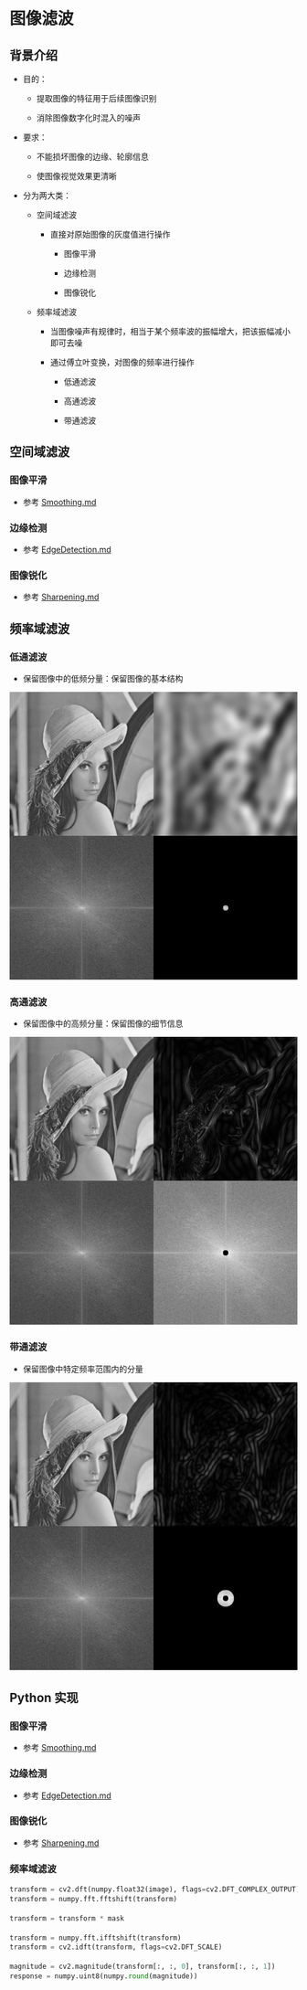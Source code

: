 # 图像滤波

## 背景介绍

- 目的：

  - 提取图像的特征用于后续图像识别

  - 消除图像数字化时混入的噪声

- 要求：

  - 不能损坏图像的边缘、轮廓信息

  - 使图像视觉效果更清晰

- 分为两大类：

  - 空间域滤波

    - 直接对原始图像的灰度值进行操作

      - 图像平滑

      - 边缘检测

      - 图像锐化

  - 频率域滤波

    - 当图像噪声有规律时，相当于某个频率波的振幅增大，把该振幅减小即可去噪

    - 通过傅立叶变换，对图像的频率进行操作

      - 低通滤波

      - 高通滤波

      - 带通滤波

## 空间域滤波

### 图像平滑

- 参考 [$\mathrm{Smoothing.md}$](Smoothing.md)

### 边缘检测

- 参考 [$\mathrm{EdgeDetection.md}$](EdgeDetection.md)

### 图像锐化

- 参考 [$\mathrm{Sharpening.md}$](Sharpening.md)

## 频率域滤波

### 低通滤波

- 保留图像中的低频分量：保留图像的基本结构

<center>
<img src="images/filter_low_pass.png"/>
</center>

### 高通滤波

- 保留图像中的高频分量：保留图像的细节信息

<center>
<img src="images/filter_high_pass.png"/>
</center>

### 带通滤波

- 保留图像中特定频率范围内的分量

<center>
<img src="images/filter_band_pass.png"/>
</center>

## $\mathrm{Python}$ 实现

### 图像平滑

- 参考 [$\mathrm{Smoothing.md}$](Smoothing.md)

### 边缘检测

- 参考 [$\mathrm{EdgeDetection.md}$](EdgeDetection.md)

### 图像锐化

- 参考 [$\mathrm{Sharpening.md}$](Sharpening.md)

### 频率域滤波

```python
transform = cv2.dft(numpy.float32(image), flags=cv2.DFT_COMPLEX_OUTPUT)
transform = numpy.fft.fftshift(transform)

transform = transform * mask

transform = numpy.fft.ifftshift(transform)
transform = cv2.idft(transform, flags=cv2.DFT_SCALE)

magnitude = cv2.magnitude(transform[:, :, 0], transform[:, :, 1])
response = numpy.uint8(numpy.round(magnitude))
```